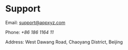 # Support

Email: support@appxyz.com

Phone: _+86_ _186_ _1164_ _11_

Address: West Dawang Road, Chaoyang District, Beijing
